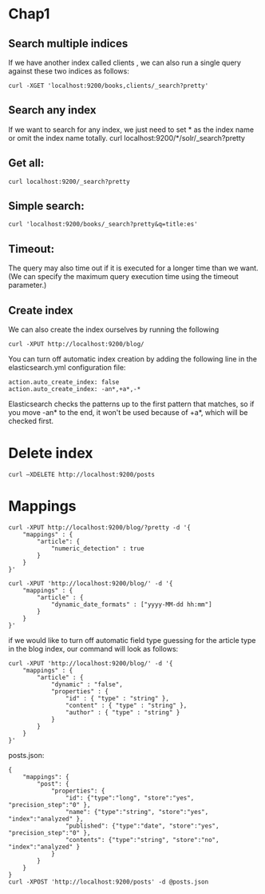 # Chap1
## Search multiple indices
If we have another index called clients , we can also run a single query against these two indices as follows:

	curl -XGET 'localhost:9200/books,clients/_search?pretty'

## Search any index
If we want to search for any index, we just need to set * as the index name or omit the index name totally.
	curl localhost:9200/*/solr/_search?pretty

## Get all:
	curl localhost:9200/_search?pretty

## Simple search:
	curl 'localhost:9200/books/_search?pretty&q=title:es'
	
## Timeout:
The query may also time out if it is executed for a longer time than we want. (We can specify the maximum query execution time using the timeout parameter.)	

## Create index 
We can also create the index ourselves by running the following

	curl -XPUT http://localhost:9200/blog/

You can turn off automatic index creation by adding the following line in the elasticsearch.yml configuration file:

	action.auto_create_index: false
	action.auto_create_index: -an*,+a*,-*
	
Elasticsearch checks the patterns up to the first pattern that matches, so if you move -an* to the end, it won't be used because of +a*, which will be checked first.

# Delete index
	curl –XDELETE http://localhost:9200/posts

# Mappings
	curl -XPUT http://localhost:9200/blog/?pretty -d '{
		"mappings" : {
			"article": {
				"numeric_detection" : true
			}
		}
	}'

	curl -XPUT 'http://localhost:9200/blog/' -d '{
		"mappings" : {
			"article" : {
				"dynamic_date_formats" : ["yyyy-MM-dd hh:mm"]
			}
		}
	}'

if we would like to turn off automatic field type guessing for the article type in the blog index, our command will look as follows:

	curl -XPUT 'http://localhost:9200/blog/' -d '{
		"mappings" : {
			"article" : {
				"dynamic" : "false",
				"properties" : {
					"id" : { "type" : "string" },
					"content" : { "type" : "string" },
					"author" : { "type" : "string" }
				}
			}
		}
	}'

posts.json:

	{
		"mappings": {
			"post": {
				"properties": {
					"id": {"type":"long", "store":"yes", "precision_step":"0" },
					"name": {"type":"string", "store":"yes", "index":"analyzed" },
					"published": {"type":"date", "store":"yes",	"precision_step":"0" },
					"contents": {"type":"string", "store":"no", "index":"analyzed" }
				}
			}
		}
	}
	curl -XPOST 'http://localhost:9200/posts' -d @posts.json

#	


